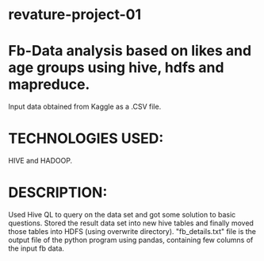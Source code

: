 # revature-project-01
# Fb-Data analysis based on likes and age groups using hive, hdfs and mapreduce.

Input data obtained from Kaggle as a .CSV file.

# TECHNOLOGIES USED:
HIVE and HADOOP.

# DESCRIPTION:

Used Hive QL to query on the data set and got some solution to basic questions.
Stored the result data set into new hive tables and finally moved those tables into HDFS (using overwrite directory).
"fb_details.txt" file is the output file of the python program using pandas, containing few columns of the input fb data.
